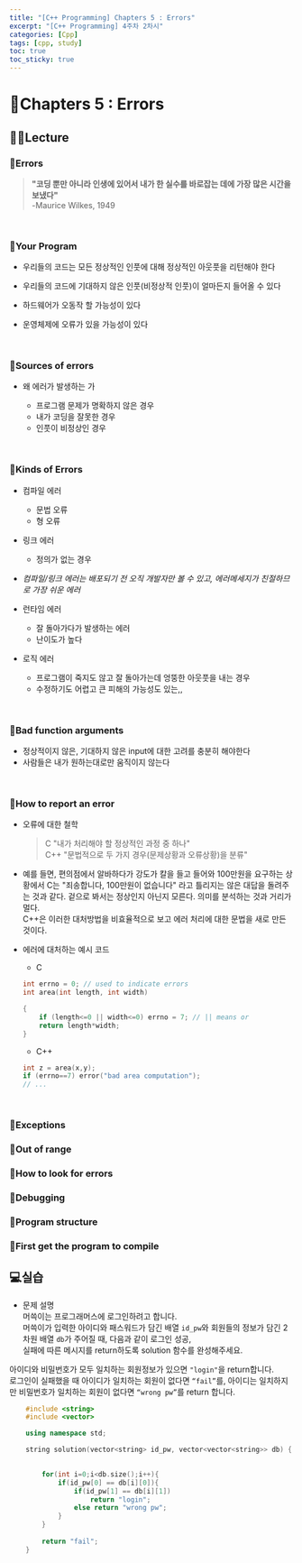```yaml
---
title: "[C++ Programming] Chapters 5 : Errors"
excerpt: "[C++ Programming] 4주차 2차시"
categories: [Cpp]
tags: [cpp, study]
toc: true
toc_sticky: true
---
```


# 🏫Chapters 5 : Errors

## 🧑‍🏫Lecture
 
### 📖Errors

> **"코딩 뿐만 아니라 인생에 있어서 내가 한 실수를 바로잡는 데에 가장 많은 시간을 보냈다"**  
> -Maurice Wilkes, 1949 

<br/>

### 📖Your Program

+ 우리들의 코드는 모든 정상적인 인풋에 대해 정상적인 아웃풋을 리턴해야 한다

+ 우리들의 코드에 기대하지 않은 인풋(비정상적 인풋)이 얼마든지 들어올 수 있다

+ 하드웨어가 오동작 할 가능성이 있다

+ 운영체제에 오류가 있을 가능성이 있다
<br/>

### 📖Sources of errors

+ 왜 에러가 발생하는 가

    + 프로그램 문제가 명확하지 않은 경우
    + 내가 코딩을 잘못한 경우
    + 인풋이 비정상인 경우

<br/>

### 📖Kinds of Errors

+ 컴파일 에러
    + 문법 오류
    + 형 오류

+ 링크 에러
    + 정의가 없는 경우 

+ *컴파일/링크 에러는 배포되기 전 오직 개발자만 볼 수 있고, 에러메세지가 친절하므로 가장 쉬운 에러*

+ 런타임 에러
    + 잘 돌아가다가 발생하는 에러 
    + 난이도가 높다

+ 로직 에러
    + 프로그램이 죽지도 않고 잘 돌아가는데 엉뚱한 아웃풋을 내는 경우
    + 수정하기도 어렵고 큰 피해의 가능성도 있는,,

<br/>

### 📖Bad function arguments

+ 정상적이지 않은, 기대하지 않은 input에 대한 고려를 충분히 해야한다
+ 사람들은 내가 원하는대로만 움직이지 않는다
<br/>

### 📖How to report an error

+ 오류에 대한 철학 
    > C  "내가 처리해야 할 정상적인 과정 중 하나"  
    > C++  "문법적으로 두 가지 경우(문제상황과 오류상황)을 분류"  

+ 예를 들면, 편의점에서 알바하다가 강도가 칼을 들고 들어와 100만원을 요구하는 상황에서 C는 "죄송합니다, 100만원이 없습니다" 라고 틀리지는 않은 대답을 돌려주는 것과 같다. 겉으로 봐서는 정상인지 아닌지 모른다. 의미를 분석하는 것과 거리가 멀다.  
C++은 이러한 대처방법을 비효율적으로 보고 에러 처리에 대한 문법을 새로 만든 것이다.

+ 에러에 대처하는 예시 코드

    + C

    ```cpp
    int errno = 0; // used to indicate errors
    int area(int length, int width)
    
    {
        if (length<=0 || width<=0) errno = 7; // || means or
        return length*width;
    }
    ```
    + C++

    ```cpp
    int z = area(x,y);
    if (errno==7) error("bad area computation");
    // ...
    ```

<br/>

### 📖Exceptions

### 📖Out of range

### 📖How to look for errors

### 📖Debugging

### 📖Program structure

### 📖First get the program to compile



## 💻실습

+ 문제 설명  
머쓱이는 프로그래머스에 로그인하려고 합니다.  
머쓱이가 입력한 아이디와 패스워드가 담긴 배열 `id_pw`와 회원들의 정보가 담긴 2차원 배열 `db`가 주어질 때, 다음과 같이 로그인 성공,  
실패에 따른 메시지를 return하도록 solution 함수를 완성해주세요.  

아이디와 비밀번호가 모두 일치하는 회원정보가 있으면 `"login"`을 return합니다.  
로그인이 실패했을 때 아이디가 일치하는 회원이 없다면 `“fail”`를, 아이디는 일치하지만 비밀번호가 일치하는 회원이 없다면 `“wrong pw”`를 return 합니다.  


```cpp
    #include <string>
    #include <vector>

    using namespace std;

    string solution(vector<string> id_pw, vector<vector<string>> db) {

        
        for(int i=0;i<db.size();i++){
            if(id_pw[0] == db[i][0]){
                if(id_pw[1] == db[i][1])
                    return "login";
                else return "wrong pw";
            }
        }
        
        return "fail";
    }
```